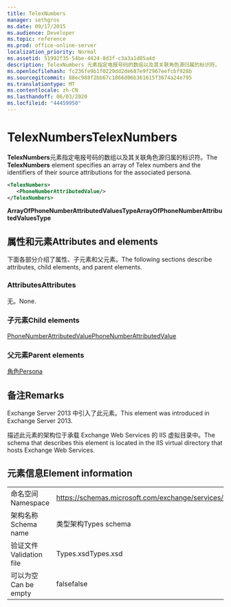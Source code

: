 ```yaml
---
title: TelexNumbers
manager: sethgros
ms.date: 09/17/2015
ms.audience: Developer
ms.topic: reference
ms.prod: office-online-server
localization_priority: Normal
ms.assetid: 51992f35-54be-4424-8d3f-c3a3a1d05a4d
description: TelexNumbers 元素指定电报号码的数组以及其关联角色源归属的标识符。
ms.openlocfilehash: fc236fe9b1f0229dd2de687e9f2967eefcbf928b
ms.sourcegitcommit: 88ec988f2bb67c1866d06b361615f3674a24e795
ms.translationtype: MT
ms.contentlocale: zh-CN
ms.lasthandoff: 06/03/2020
ms.locfileid: "44459950"
---
```

# <a name="telexnumbers"></a><span data-ttu-id="62298-103">TelexNumbers</span><span class="sxs-lookup"><span data-stu-id="62298-103">TelexNumbers</span></span>

<span data-ttu-id="62298-104">**TelexNumbers**元素指定电报号码的数组以及其关联角色源归属的标识符。</span><span class="sxs-lookup"><span data-stu-id="62298-104">The **TelexNumbers** element specifies an array of Telex numbers and the identifiers of their source attributions for the associated persona.</span></span> 
  
```XML
<TelexNumbers>
   <PhoneNumberAttributedValue/>
</TelexNumbers>
```

 <span data-ttu-id="62298-105">**ArrayOfPhoneNumberAttributedValuesType**</span><span class="sxs-lookup"><span data-stu-id="62298-105">**ArrayOfPhoneNumberAttributedValuesType**</span></span>
## <a name="attributes-and-elements"></a><span data-ttu-id="62298-106">属性和元素</span><span class="sxs-lookup"><span data-stu-id="62298-106">Attributes and elements</span></span>

<span data-ttu-id="62298-107">下面各部分介绍了属性、子元素和父元素。</span><span class="sxs-lookup"><span data-stu-id="62298-107">The following sections describe attributes, child elements, and parent elements.</span></span>
  
### <a name="attributes"></a><span data-ttu-id="62298-108">Attributes</span><span class="sxs-lookup"><span data-stu-id="62298-108">Attributes</span></span>

<span data-ttu-id="62298-109">无。</span><span class="sxs-lookup"><span data-stu-id="62298-109">None.</span></span>
  
### <a name="child-elements"></a><span data-ttu-id="62298-110">子元素</span><span class="sxs-lookup"><span data-stu-id="62298-110">Child elements</span></span>

[<span data-ttu-id="62298-111">PhoneNumberAttributedValue</span><span class="sxs-lookup"><span data-stu-id="62298-111">PhoneNumberAttributedValue</span></span>](phonenumberattributedvalue.md)
  
### <a name="parent-elements"></a><span data-ttu-id="62298-112">父元素</span><span class="sxs-lookup"><span data-stu-id="62298-112">Parent elements</span></span>

[<span data-ttu-id="62298-113">角色</span><span class="sxs-lookup"><span data-stu-id="62298-113">Persona</span></span>](persona.md)
  
## <a name="remarks"></a><span data-ttu-id="62298-114">备注</span><span class="sxs-lookup"><span data-stu-id="62298-114">Remarks</span></span>

<span data-ttu-id="62298-115">Exchange Server 2013 中引入了此元素。</span><span class="sxs-lookup"><span data-stu-id="62298-115">This element was introduced in Exchange Server 2013.</span></span>
  
<span data-ttu-id="62298-116">描述此元素的架构位于承载 Exchange Web Services 的 IIS 虚拟目录中。</span><span class="sxs-lookup"><span data-stu-id="62298-116">The schema that describes this element is located in the IIS virtual directory that hosts Exchange Web Services.</span></span>
  
## <a name="element-information"></a><span data-ttu-id="62298-117">元素信息</span><span class="sxs-lookup"><span data-stu-id="62298-117">Element information</span></span>

|||
|:-----|:-----|
|<span data-ttu-id="62298-118">命名空间</span><span class="sxs-lookup"><span data-stu-id="62298-118">Namespace</span></span>  <br/> |https://schemas.microsoft.com/exchange/services/2006/types  <br/> |
|<span data-ttu-id="62298-119">架构名称</span><span class="sxs-lookup"><span data-stu-id="62298-119">Schema name</span></span>  <br/> |<span data-ttu-id="62298-120">类型架构</span><span class="sxs-lookup"><span data-stu-id="62298-120">Types schema</span></span>  <br/> |
|<span data-ttu-id="62298-121">验证文件</span><span class="sxs-lookup"><span data-stu-id="62298-121">Validation file</span></span>  <br/> |<span data-ttu-id="62298-122">Types.xsd</span><span class="sxs-lookup"><span data-stu-id="62298-122">Types.xsd</span></span>  <br/> |
|<span data-ttu-id="62298-123">可以为空</span><span class="sxs-lookup"><span data-stu-id="62298-123">Can be empty</span></span>  <br/> |<span data-ttu-id="62298-124">false</span><span class="sxs-lookup"><span data-stu-id="62298-124">false</span></span>  <br/> |
   

